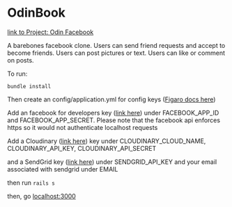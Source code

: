 # OdinBook
<a href="https://www.theodinproject.com/paths/full-stack-ruby-on-rails/courses/ruby-on-rails/lessons/rails-final-project">link to Project: Odin Facebook</a>

A barebones facebook clone. Users can send friend requests and accept to become friends. Users can post pictures or text. Users can like or comment on posts.

<p>To run:</p>
<p><code>bundle install</code></p>
<p>Then create an config/application.yml for config keys (<a href="https://github.com/laserlemon/figaro">Figaro docs here</a>)</p>
<p>Add an facebook for developers key (<a href='https://developers.facebook.com/'>link here</a>) under FACEBOOK_APP_ID and FACEBOOK_APP_SECRET. Please note that the facebook api enforces https so it would not authenticate localhost requests</p>
<p>Add a Cloudinary (<a href='https://cloudinary.com/'>link here</a>) key under CLOUDINARY_CLOUD_NAME, CLOUDINARY_API_KEY, CLOUDINARY_API_SECRET</p>
<p>and a SendGrid key (<a href='https://sendgrid.com/'>link here</a>) under SENDGRID_API_KEY and your email associated with sendgrid under EMAIL</p>
<p>then run <code>rails s</code></p>
<p>then, go <a href="http://localhost:3000/">localhost:3000</a></p>

<br />


